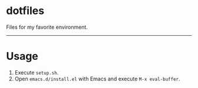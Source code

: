 # dotfiles

Files for my favorite environment.

-----

# Usage

1. Execute `setup.sh`.
2. Open `emacs.d/install.el` with Emacs and execute `M-x eval-buffer`.

